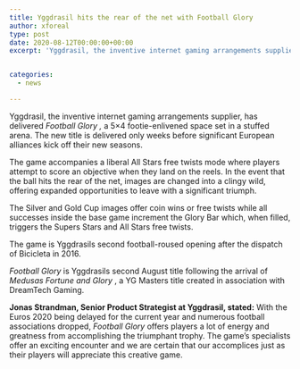 ```yaml
---
title: Yggdrasil hits the rear of the net with Football Glory
author: xforeal 
type: post
date: 2020-08-12T00:00:00+00:00
excerpt: 'Yggdrasil, the inventive internet gaming arrangements supplier, has delivered Football Glory, a 5x4 footie-roused space set in a stuffed stadium '


categories:
  - news

---
```

Yggdrasil, the inventive internet gaming arrangements supplier, has delivered _Football Glory_ _,_ a 5&#215;4 footie-enlivened space set in a stuffed arena. The new title is delivered only weeks before significant European alliances kick off their new seasons. 

The game accompanies a liberal All Stars free twists mode where players attempt to score an objective when they land on the reels. In the event that the ball hits the rear of the net, images are changed into a clingy wild, offering expanded opportunities to leave with a significant triumph. 

The Silver and Gold Cup images offer coin wins or free twists while all successes inside the base game increment the Glory Bar which, when filled, triggers the Supers Stars and All Stars free twists. 

The game is Yggdrasils second football-roused opening after the dispatch of Bicicleta in 2016. 

<em style="font-weight: inherit;">Football Glory </em>is Yggdrasils second August title following the arrival of _Medusas Fortune and Glory_ , a YG Masters title created in association with DreamTech Gaming. 

**Jonas Strandman, Senior Product Strategist at Yggdrasil, stated:** With the Euros 2020 being delayed for the current year and numerous football associations dropped, _Football Glory_ offers players a lot of energy and greatness from accomplishing the triumphant trophy. The game&#8217;s specialists offer an exciting encounter and we are certain that our accomplices just as their players will appreciate this creative game.